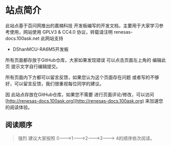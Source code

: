 
# 站点简介
  此站点基于百问网推出的嘉楠科技 开发板编写的开发文档，主要用于大家学习参考使用，网站使用 GPLV3 & CC4.0 协议，转载请注明 renesas-docs.100ask.net
  此网站支持 
  * DShanMCU-RA6M5开发板


所有页面都存放于GitHub仓库，大家如果发现错误 可以点击页面左上角的  编辑此页 提示文字自行编辑提交。

所有页面内下方都可以留言反馈，如果您认为这个页面存在问题 或者写的不够好，可以留言反馈，我们很重视每位同学的建议。

因 此站点存放在GitHub仓库，如果您不需要 进行页面评论/修改，可以访问 [http://renesas-docs.100ask.org](http://renesas-docs.100ask.org) 来加速您的阅读体验。

## 阅读顺序


> 强烈 建议大家按照 0--->1--->2--->3---> 4的顺序依次阅读。  
